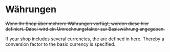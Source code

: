 # Währungen

~~Wenn Ihr Shop über mehrere Währungen verfügt, werden diese hier definiert. Dabei wird ein Umrechnungsfaktor zur Basiswährung angegeben.~~

If your shop includes several currencies, the are defined in here. Thereby a conversion factor to the basic currency is specified.